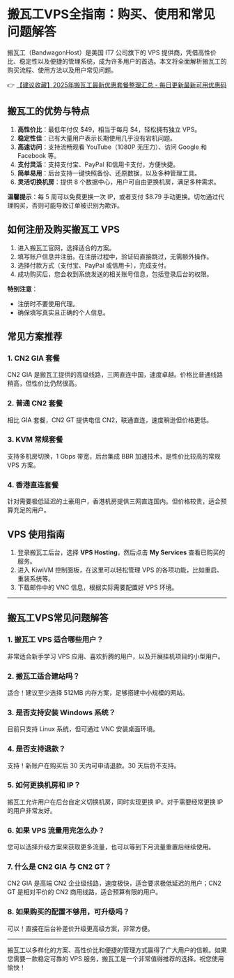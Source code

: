 # 搬瓦工VPS全指南：购买、使用和常见问题解答

搬瓦工（BandwagonHost）是美国 IT7 公司旗下的 VPS 提供商，凭借高性价比、稳定性以及便捷的管理系统，成为许多用户的首选。本文将全面解析搬瓦工的购买流程、使用方法以及用户常见问题。

👉 [【建议收藏】2025年搬瓦工最新优惠套餐整理汇总 - 每日更新最新可用优惠码](https://bit.ly/banwagon)

## 搬瓦工的优势与特点

1. **高性价比**：最低年付仅 $49，相当于每月 $4，轻松拥有独立 VPS。
2. **稳定性佳**：已有大量用户表示长期使用几乎没有宕机问题。
3. **高速访问**：支持流畅观看 YouTube（1080P 无压力）、访问 Google 和 Facebook 等。
4. **支付灵活**：支持支付宝、PayPal 和信用卡支付，方便快捷。
5. **简单易用**：后台支持一键快照备份、还原数据，以及多种管理工具。
6. **灵活切换机房**：提供 8 个数据中心，用户可自由更换机房，满足多种需求。

**温馨提示**：每 5 周可以免费更换一次 IP，或者支付 $8.79 手动更换。切勿通过代理购买，否则可能导致订单被识别为欺诈。

## 如何注册及购买搬瓦工 VPS

1. 进入搬瓦工官网，选择适合的方案。
2. 填写账户信息并注册。在注册过程中，验证码直接跳过，无需额外操作。
3. 选择付款方式（支付宝、PayPal 或信用卡），完成支付。
4. 成功购买后，您会收到系统发送的相关账号信息，包括登录后台的权限。

**特别注意**：
- 注册时不要使用代理。
- 确保填写真实且正确的个人信息。

## 常见方案推荐

### 1. CN2 GIA 套餐
CN2 GIA 是搬瓦工提供的高级线路，三网直连中国，速度卓越。价格比普通线路稍高，但性价比仍然很高。

### 2. 普通 CN2 套餐
相比 GIA 套餐，CN2 GT 提供电信 CN2，联通直连，速度稍逊但价格更低。

### 3. KVM 常规套餐
支持多机房切换，1 Gbps 带宽，后台集成 BBR 加速技术，是性价比较高的常规 VPS 方案。

### 4. 香港直连套餐
针对需要极低延迟的土豪用户，香港机房提供三网直连国内。但价格较贵，适合预算充足的用户。

## VPS 使用指南

1. 登录搬瓦工后台，选择 **VPS Hosting**，然后点击 **My Services** 查看已购买的服务。
2. 进入 KiwiVM 控制面板，在这里可以轻松管理 VPS 的各项功能，比如重启、重装系统等。
3. 下载邮件中的 VNC 信息，根据实际需要配置好 VPS 环境。

---

## 搬瓦工VPS常见问题解答

### 1. 搬瓦工 VPS 适合哪些用户？
非常适合新手学习 VPS 应用、喜欢折腾的用户，以及开展挂机项目的小型用户。

### 2. 搬瓦工适合建站吗？
适合！建议至少选择 512MB 内存方案，足够搭建中小规模的网站。

### 3. 是否支持安装 Windows 系统？
目前只支持 Linux 系统，但可通过 VNC 安装桌面环境。

### 4. 是否支持退款？
支持！新账户在购买后 30 天内可申请退款。30 天后将不支持。

### 5. 如何更换机房和 IP？
搬瓦工允许用户在后台自定义切换机房，同时实现更换 IP。对于需要经常更换 IP 的用户非常友好。

### 6. 如果 VPS 流量用完怎么办？
您可以选择升级方案来获取更多流量，也可以等到下月流量重置后继续使用。

### 7. 什么是 CN2 GIA 与 CN2 GT？
CN2 GIA 是高端 CN2 企业级线路，速度极快，适合要求极低延迟的用户；CN2 GT 是相对平价的 CN2 商用线路，适合预算有限的用户。

### 8. 如果购买的配置不够用，可升级吗？
可以！直接在后台补差价升级更高级方案，非常方便。

---

搬瓦工以多样化的方案、高性价比和便捷的管理方式赢得了广大用户的信赖。如果您需要一款稳定可靠的 VPS 服务，搬瓦工是一个非常值得推荐的选择。祝您使用愉快！